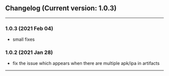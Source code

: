 ## Changelog (Current version: 1.0.3)

-----------------

### 1.0.3 (2021 Feb 04)

* small fixes

### 1.0.2 (2021 Jan 28)

* fix the issue which appears when there are multiple apk/ipa in artifacts

-----------------